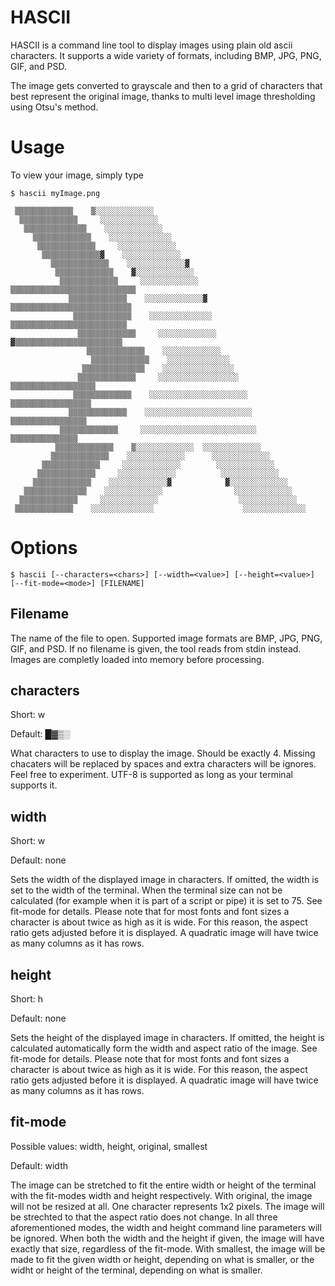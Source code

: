 # HASCII

HASCII is a command line tool to display images using plain old ascii characters. It supports a wide variety of formats, including BMP, JPG, PNG, GIF, and PSD.

The image gets converted to grayscale and then to a grid of characters that best represent the original image,
thanks to multi level image thresholding using Otsu's method.

# Usage

To view your image, simply type

    $ hascii myImage.png
```    
 ▒▒▒▒▒▒▒▒▒▒▒▒▒    ▒░░░░░░░░░░░░░                                           
  ▒▒▒▒▒▒▒▒▒▒▒▒▒     ░░░░░░░░░░░░░                                          
   ▒▒▒▒▒▒▒▒▒▒▒▒▒▒    ░░░░░░░░░░░░░                                         
     ▒▒▒▒▒▒▒▒▒▒▒▒▒    ░░░░░░░░░░░░░░                                       
      ▒▒▒▒▒▒▒▒▒▒▒▒▒     ░░░░░░░░░░░░░                                      
       ▒▒▒▒▒▒▒▒▒▒▒▒▒▓    ░░░░░░░░░░░░░                                     
         ▒▒▒▒▒▒▒▒▒▒▒▒▒    ░░░░░░░░░░░░░▓                                   
          ▒▒▒▒▒▒▒▒▒▒▒▒▒    ▓░░░░░░░░░░░░░                                  
           ▒▒▒▒▒▒▒▒▒▒▒▒▒     ░░░░░░░░░░░░░     ▒▒▒▒▒▒▒▒▒▒▒▒▒▒▒▒▒▒▒▒▒▒▒▒▒▒▒▒
             ▒▒▒▒▒▒▒▒▒▒▒▒▒    ░░░░░░░░░░░░░▓    ▒▒▒▒▒▒▒▒▒▒▒▒▒▒▒▒▒▒▒▒▒▒▒▒▒▒▒
              ▒▒▒▒▒▒▒▒▒▒▒▒▒    ░░░░░░░░░░░░░░    ▒▒▒▒▒▒▒▒▒▒▒▒▒▒▒▒▒▒▒▒▒▒▒▒▒▒
               ▒▒▒▒▒▒▒▒▒▒▒▒▒     ░░░░░░░░░░░░░    ▓▒▒▒▒▒▒▒▒▒▒▒▒▒▒▒▒▒▒▒▒▒▒▒▒
                 ▒▒▒▒▒▒▒▒▒▒▒▒▒    ░░░░░░░░░░░░░                            
                  ▒▒▒▒▒▒▒▒▒▒▒▒▒    ░░░░░░░░░░░░░░                          
                ▒▒▒▒▒▒▒▒▒▒▒▒▒▒    ░░░░░░░░░░░░░░░░                         
               ▒▒▒▒▒▒▒▒▒▒▒▒▒     ░░░░░░░░░░░░░░░░░░     ▒▒▒▒▒▒▒▒▒▒▒▒▒▒▒▒▒▒▒
              ▒▒▒▒▒▒▒▒▒▒▒▒▒    ░░░░░░░░░░░░░░░░░░░░░░    ▒▒▒▒▒▒▒▒▒▒▒▒▒▒▒▒▒▒
             ▒▒▒▒▒▒▒▒▒▒▒▒▒    ░░░░░░░░░░░░░░░░░░░░░░░░    ▒▒▒▒▒▒▒▒▒▒▒▒▒▒▒▒▒
           ▒▒▒▒▒▒▒▒▒▒▒▒▒     ░░░░░░░░░░░░░░░░░░░░░░░░░░     ▒▒▒▒▒▒▒▒▒▒▒▒▒▒▒
          ▒▒▒▒▒▒▒▒▒▒▒▒▒    ▒░░░░░░░░░░░░░  ░░░░░░░░░░░░░                   
         ▒▒▒▒▒▒▒▒▒▒▒▒▒    ░░░░░░░░░░░░░      ░░░░░░░░░░░░░                 
       ▒▒▒▒▒▒▒▒▒▒▒▒▒     ░░░░░░░░░░░░░        ░░░░░░░░░░░░░                
      ▒▒▒▒▒▒▒▒▒▒▒▒▒     ░░░░░░░░░░░░░          ░░░░░░░░░░░░░               
     ▒▒▒▒▒▒▒▒▒▒▒▒▒    ░░░░░░░░░░░░░▓            ▓░░░░░░░░░░░░░             
   ▒▒▒▒▒▒▒▒▒▒▒▒▒▒    ░░░░░░░░░░░░░                ░░░░░░░░░░░░░            
  ▒▒▒▒▒▒▒▒▒▒▒▒▒     ░░░░░░░░░░░░░                  ░░░░░░░░░░░░░           
 ▒▒▒▒▒▒▒▒▒▒▒▒▒    ░░░░░░░░░░░░░░                    ░░░░░░░░░░░░░░         
```

# Options

    $ hascii [--characters=<chars>] [--width=<value>] [--height=<value>] [--fit-mode=<mode>] [FILENAME]
    
    
## Filename

The name of the file to open. Supported image formats are BMP, JPG, PNG, GIF, and PSD. If no filename is given, the tool reads from stdin instead. Images are completly loaded into memory before processing.

## characters

Short: w

Default: █▓▒░

What characters to use to display the image. Should be exactly 4. Missing chacaters will be replaced by spaces and extra characters will be ignores. Feel free to experiment. UTF-8 is supported as long as your terminal supports it.

## width

Short: w

Default: none

Sets the width of the displayed image in characters. If omitted, the width is set to the width of the terminal. When the terminal size can not be calculated (for example when it is part of a script or pipe) it is set to 75. See fit-mode for details. Please note that for most fonts and font sizes a character is about twice as high as it is wide. For this reason, the aspect ratio gets adjusted before it is displayed. A quadratic image will have twice as many columns as it has rows.

## height

Short: h

Default: none

Sets the height of the displayed image in characters. If omitted, the height is calculated automatically form the width and aspect ratio of the image. See fit-mode for details. Please note that for most fonts and font sizes a character is about twice as high as it is wide. For this reason, the aspect ratio gets adjusted before it is displayed. A quadratic image will have twice as many columns as it has rows.

## fit-mode

Possible values: width, height, original, smallest

Default: width

The image can be stretched to fit the entire width or height of the terminal with the fit-modes width and height respectively. With original, the image will not be resized at all. One character represents 1x2 pixels. The image will be strechted to that the aspect ratio does not change. In all three aforementioned modes, the width and height command line parameters will be ignored. When both the width and the height if given, the image will have exactly that size, regardless of the fit-mode. With smallest, the image will be made to fit the given width or height, depending on what is smaller, or the widht or height of the terminal, depending on what is smaller.
